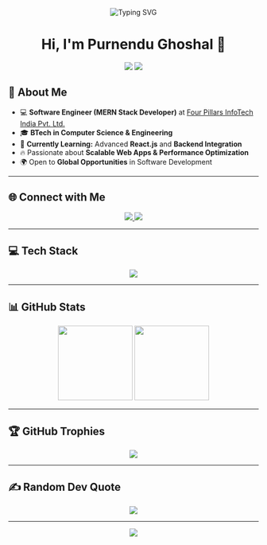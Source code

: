<!-- Header with Animated Logo -->
<p align="center">
  <img src="https://readme-typing-svg.herokuapp.com?font=Fira+Code&pause=1000&color=00C4FF&width=435&lines=Software+Engineer+(MERN+Stack);Passionate+Web+Developer;Open+to+Exciting+Opportunities" alt="Typing SVG" />
</p>

<h1 align="center">Hi, I'm Purnendu Ghoshal 👋</h1>

<!-- Profile Description -->
<p align="center">
  <img src="https://img.shields.io/badge/Software%20Engineer-%2300C4FF.svg?style=for-the-badge&logo=react&logoColor=white" />
  <img src="https://img.shields.io/badge/MERN%20Stack-23A455.svg?style=for-the-badge&logo=mongodb&logoColor=white" />
</p>

## 🚀 **About Me**
- 💻 **Software Engineer (MERN Stack Developer)** at [Four Pillars InfoTech India Pvt. Ltd.](https://www.4pillarsinfotechindia.com/4pillars/)
- 🎓 **BTech in Computer Science & Engineering**  
- 🌱 **Currently Learning:** Advanced **React.js** and **Backend Integration**  
- 🔥 Passionate about **Scalable Web Apps & Performance Optimization**  
- 🌍 Open to **Global Opportunities** in Software Development  

---

## 🌐 **Connect with Me**
<p align="center">
  <a href="https://www.linkedin.com/in/purnendughoshal/">
<!--     <img src="https://img.shields.io/badge/LinkedIn-%230077B5.svg?style=for-the-badge&logo=linkedin&logoColor=white" /> -->
    <img src="https://skillicons.dev/icons?i=linkedin" />
  </a>
  <a href="https://twitter.com/Purnendug2">
    <img src="https://img.shields.io/badge/Twitter-%231DA1F2.svg?style=for-the-badge&logo=twitter&logoColor=white" />
  </a>
</p>

---

## 💻 **Tech Stack**
<p align="center">
  <img src="https://skillicons.dev/icons?i=react,nodejs,express,mongodb,mysql,html,css,js,bootstrap,docker,git,azure" />
</p>

---

## 📊 **GitHub Stats**
<p align="center">
  <img src="https://github-readme-stats.vercel.app/api?username=PURNENDUGHOSHAL2016&theme=radical&show_icons=true&hide_border=true" height="150px" />
  <img src="https://github-readme-streak-stats.herokuapp.com/?user=PURNENDUGHOSHAL2016&theme=radical&hide_border=true" height="150px" />
</p>

---

## 🏆 **GitHub Trophies**
<p align="center">
  <img src="https://github-profile-trophy.vercel.app/?username=PURNENDUGHOSHAL2016&theme=radical&no-frame=true&margin-w=6" />
</p>

---

## ✍️ **Random Dev Quote**
<p align="center">
  <img src="https://quotes-github-readme.vercel.app/api?type=horizontal&theme=tokyonight" />
</p>

---

<p align="center">
  <img src="https://readme-typing-svg.herokuapp.com?font=Fira+Code&pause=1000&color=00C4FF&width=435&lines=Let's+Build+Something+Amazing+Together!🚀" />
</p>

